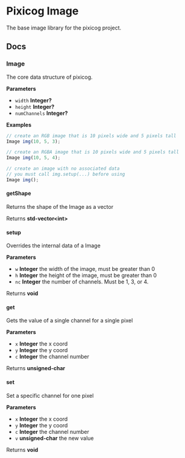# Pixicog Image

The base image library for the pixicog project.

## Docs

<!-- Generated by documentation.js. Update this documentation by updating the source code. -->

### Image

The core data structure of pixicog.

**Parameters**

-   `width` **Integer?** 
-   `height` **Integer?** 
-   `numChannels` **Integer?** 

**Examples**

```javascript
// create an RGB image that is 10 pixels wide and 5 pixels tall
Image img(10, 5, 3);
```

```javascript
// create an RGBA image that is 10 pixels wide and 5 pixels tall
Image img(10, 5, 4);
```

```javascript
// create an image with no associated data
// you must call img.setup(...) before using
Image img();
```

#### getShape

Returns the shape of the Image as a vector

Returns **std-vector&lt;int>** 

#### setup

Overrides the internal data of a Image

**Parameters**

-   `w` **Integer** the width of the image, must be greater than 0
-   `h` **Integer** the height of the image, must be greater than 0
-   `nc` **Integer** the number of channels. Must be 1, 3, or 4.

Returns **void** 

#### get

Gets the value of a single channel for a single pixel

**Parameters**

-   `x` **Integer** the x coord
-   `y` **Integer** the y coord
-   `c` **Integer** the channel number

Returns **unsigned-char** 

#### set

Set a specific channel for one pixel

**Parameters**

-   `x` **Integer** the x coord
-   `y` **Integer** the y coord
-   `c` **Integer** the channel number
-   `v` **unsigned-char** the new value

Returns **void** 
